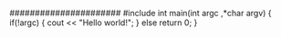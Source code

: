 ######################
#include <iostream>
int main(int argc ,*char argv)
{
if(!argc)
{
cout << "Hello world!";
}
else
return 0;
}
